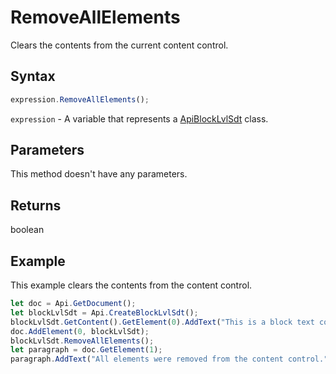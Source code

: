 # RemoveAllElements

Clears the contents from the current content control.

## Syntax

```javascript
expression.RemoveAllElements();
```

`expression` - A variable that represents a [ApiBlockLvlSdt](../ApiBlockLvlSdt.md) class.

## Parameters

This method doesn't have any parameters.

## Returns

boolean

## Example

This example clears the contents from the content control.

```javascript editor-
let doc = Api.GetDocument();
let blockLvlSdt = Api.CreateBlockLvlSdt();
blockLvlSdt.GetContent().GetElement(0).AddText("This is a block text content control.");
doc.AddElement(0, blockLvlSdt);
blockLvlSdt.RemoveAllElements();
let paragraph = doc.GetElement(1);
paragraph.AddText("All elements were removed from the content control.");
```
